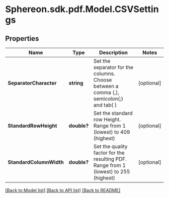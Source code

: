 # Sphereon.sdk.pdf.Model.CSVSettings
## Properties

Name | Type | Description | Notes
------------ | ------------- | ------------- | -------------
**SeparatorCharacter** | **string** | Set the separator for the columns. Choose between a comma (,), semicolon(;) and tab( ) | [optional] 
**StandardRowHeight** | **double?** | Set the standard row Height. Range from 1 (lowest) to 409 (highest) | [optional] 
**StandardColumnWidth** | **double?** | Set the quality factor for the resulting PDF. Range from 1 (lowest) to 255 (highest) | [optional] 

[[Back to Model list]](../README.md#documentation-for-models) [[Back to API list]](../README.md#documentation-for-api-endpoints) [[Back to README]](../README.md)

